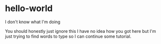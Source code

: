 # hello-world
I don't know what I'm doing


You should honestly just ignore this I have no idea how you got here but I'm just trying to find words to type so I can continue some tutorial.


